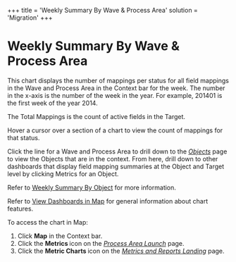 +++
title = 'Weekly Summary By Wave & Process Area'
solution = 'Migration'
+++

# Weekly Summary By Wave & Process Area

This chart displays the number of mappings per status for all field
mappings in the Wave and Process Area in the Context bar for the week.
The number in the x-axis is the number of the week in the year. For
example, 201401 is the first week of the year 2014.

The Total Mappings is the count of active fields in the Target.

Hover a cursor over a section of a chart to view the count of mappings
for that status.

Click the line for a Wave and Process Area to drill down to the
*[Objects](../Page_Desc/Objects_map)* page to view the Objects that
are in the context. From here, drill down to other dashboards that
display field mapping summaries at the Object and Target level by
clicking Metrics for an Object.

Refer to [Weekly Summary By Object](Weekly_Summary_by_Object) for
more information.

Refer to [View Dashboards in Map](View_Dashboards_in_Map) for
general information about chart features.

To access the chart in Map:

1.  Click <span style="font-weight: bold;">Map</span> in the Context
    bar.
2.  Click the <span style="font-weight: bold;">Metrics </span>icon on
    the *[Process Area
    Launch](../Page_Desc/Process_Area_Launch_map)* page.
3.  Click the <span style="font-weight: bold;">Metric Charts </span>icon
    on the *[Metrics and Reports
    Landing](../Page_Desc/Metrics_and_Reports_Landing)* page.
